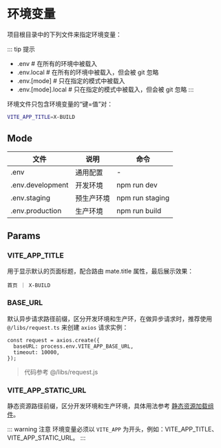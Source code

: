 # 环境变量

项目根目录中的下列文件来指定环境变量：

::: tip 提示

- .env                # 在所有的环境中被载入
- .env.local          # 在所有的环境中被载入，但会被 git 忽略
- .env.[mode]         # 只在指定的模式中被载入
- .env.[mode].local   # 只在指定的模式中被载入，但会被 git 忽略
:::

环境文件只包含环境变量的“键=值”对：

```bash
VITE_APP_TITLE=X-BUILD
```

## Mode

| 文件             | 说明     | 命令               |
| ---------------- | -------- | ------------------ |
| .env             | 通用配置 | -                  |
| .env.development | 开发环境 | npm run dev      |
| .env.staging        | 预生产环境 | npm run staging |
| .env.production  | 生产环境 | npm run build      |

## Params

### VITE_APP_TITLE

用于显示默认的页面标题，配合路由 mate.title 属性，最后展示效果：

```title
首页 ｜ X-BUILD
```

### BASE_URL

默认异步请求路径前缀，区分开发环境和生产环，在做异步请求时，推荐使用 `@/libs/request.ts` 来创建 `axios` 请求实例：

```js{2}
const request = axios.create({
  baseURL: process.env.VITE_APP_BASE_URL,
  timeout: 10000,
});
```

> 代码参考 @/libs/request.js

### VITE_APP_STATIC_URL

静态资源路径前缀，区分开发环境和生产环境，具体用法参考 [静态资源加载组件](/Components/Static.md)。

::: warning 注意
环境变量必须以 `VITE_APP` 为开头，例如：VITE_APP_TITLE、VITE_APP_STATIC_URL。
:::
